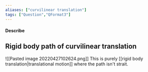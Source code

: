 ```yaml
---
aliases: ["curvilinear translation"]
tags: ["Question","QFormat3"]
---
```


#### Describe
## Rigid body path of curvilinear translation
![[Pasted image 20220427102624.png]]
This is purely [[rigid body translation|translational motion]] where the path isn't strait.